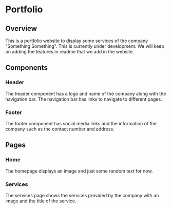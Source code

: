 # Portfolio

## Overview
This is a portfolio website to display some services of the company "Something Something". This is currently under development. We will keep on adding the features in readme that we add in the website.

## Components

### Header
The header component has a logo and name of the company along with the navigation bar. The navigation bar has links to navigate to different pages.

### Footer
The footer component has social media links and the information of the company such as the contact number and address.

## Pages

### Home
The homepage displays an image and just some random text for now.

### Services
The services page shows the services provided by the company with an image and the title of the service.